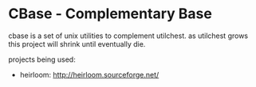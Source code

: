 # CBase - Complementary Base

cbase is a set of unix utilities to complement utilchest.
as utilchest grows this project will shrink until eventually die.

projects being used:
* heirloom: http://heirloom.sourceforge.net/
